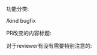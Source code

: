 功能分类:

/kind bugfix

PR改变的内容标题:
<!-- title -->

>

<!-- end title -->
对于reviewer有没有需要特别注意的:
<!-- note -->

>

<!-- end note -->